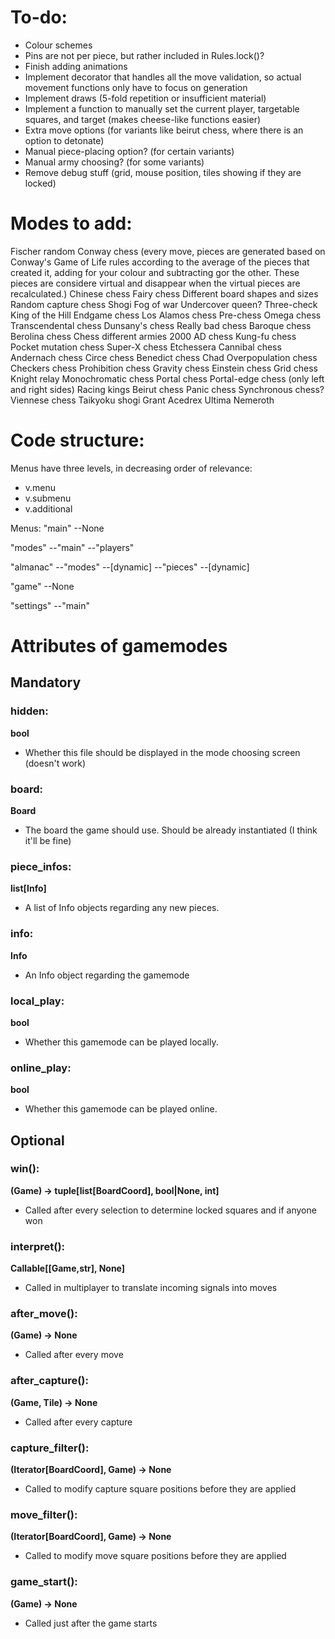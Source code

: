 # To-do:
- Colour schemes
- Pins are not per piece, but rather included in Rules.lock()?
- Finish adding animations
- Implement decorator that handles all the move validation, so actual movement functions only have to focus on generation
- Implement draws (5-fold repetition or insufficient material)
- Implement a function to manually set the current player, targetable squares, and target (makes cheese-like functions easier)
- Extra move options (for variants like beirut chess, where there is an option to detonate)
- Manual piece-placing option? (for certain variants)
- Manual army choosing? (for some variants)
- Remove debug stuff (grid, mouse position, tiles showing if they are locked)

# Modes to add:
Fischer random
Conway chess (every move, pieces are generated based on Conway's Game of Life rules according to the average of the pieces that created it, adding for your colour and subtracting gor the other. These pieces are considere virtual and disappear when the virtual pieces are recalculated.)
Chinese chess
Fairy chess
Different board shapes and sizes
Random capture chess
Shogi
Fog of war
Undercover queen?
Three-check
King of the Hill
Endgame chess
Los Alamos chess
Pre-chess
Omega chess
Transcendental chess
Dunsany's chess
Really bad chess
Baroque chess
Berolina chess
Chess different armies
2000 AD chess
Kung-fu chess
Pocket mutation chess
Super-X chess
Etchessera
Cannibal chess
Andernach chess
Circe chess
Benedict chess
Chad
Overpopulation chess
Checkers chess
Prohibition chess
Gravity chess
Einstein chess
Grid chess
Knight relay
Monochromatic chess
Portal chess
Portal-edge chess (only left and right sides)
Racing kings
Beirut chess
Panic chess
Synchronous chess?
Viennese chess
Taikyoku shogi
Grant Acedrex
Ultima
Nemeroth

# Code structure:
Menus have three levels, in decreasing order of relevance:
- v.menu
- v.submenu
- v.additional

Menus:
"main"
--None

"modes"
--"main"
--"players"

"almanac"
--"modes"
    --[dynamic]
--"pieces"
    --[dynamic]

"game"
--None

"settings"
--"main"

# Attributes of gamemodes
## Mandatory
### hidden:
**bool**
- Whether this file should be displayed in the mode choosing screen (doesn't work)

### board:
**Board**
- The board the game should use. Should be already instantiated (I think it'll be fine)

### piece_infos:
**list[Info]**
- A list of Info objects regarding any new pieces.

### info:
**Info**
- An Info object regarding the gamemode

### local_play:
**bool**
- Whether this gamemode can be played locally.

### online_play:
**bool**
- Whether this gamemode can be played online.

## Optional
### win():
**(Game) -> tuple[list[BoardCoord], bool|None, int]**
- Called after every selection to determine locked squares and if anyone won

### interpret(): 
**Callable[[Game,str], None]**
- Called in multiplayer to translate incoming signals into moves

### after_move():
**(Game) -> None**
- Called after every move

### after_capture():
**(Game, Tile) -> None**
- Called after every capture

### capture_filter():
**(Iterator[BoardCoord], Game) -> None**
- Called to modify capture square positions before they are applied

### move_filter():
**(Iterator[BoardCoord], Game) -> None**
- Called to modify move square positions before they are applied

### game_start():
**(Game) -> None**
- Called just after the game starts